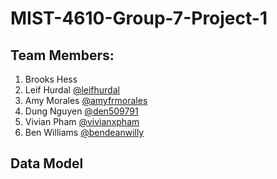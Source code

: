 # MIST-4610-Group-7-Project-1

## Team Members:
1. Brooks Hess
2. Leif Hurdal [@leifhurdal](https://github.com/leifhurdal)
3. Amy Morales [@amyfrmorales](https://github.com/amyfrmorales)
4. Dung Nguyen [@den509791](https://github.com/den50791)
6. Vivian Pham [@vivianxpham](https://github.com/vivianxpham)
7. Ben Williams [@bendeanwilly](https://github.com/bendeanwilly)
   
## Data Model
